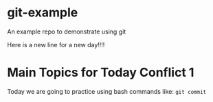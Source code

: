 # git-example
An example repo to demonstrate using git

Here is a new line for a new day!!!!

# Main Topics for Today Conflict 1
Today we are going to practice using bash commands like:
`git commit`

